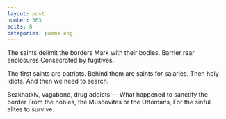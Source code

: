 ```yaml
---
layout: post
number: 363
edits: 8
categories: poems eng
---
```


The saints delimit the borders
Mark with their bodies.
Barrier rear enclosures
Consecrated by fugitives.

The first saints are patriots.
Behind them are saints for salaries.
Then holy idiots.
And then we need to search.

Bezkhatkiv, vagabond, drug addicts —
What happened to sanctify the border
From the nobles, the Muscovites or the Ottomans,
For the sinful elites to survive.

